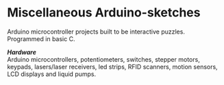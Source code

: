 # Miscellaneous Arduino-sketches
Arduino microcontroller projects built to be interactive puzzles. Programmed in basic C. 

***Hardware***   
Arduino microcontrollers, potentiometers, switches, stepper motors, keypads, lasers/laser receivers, led strips, RFID scanners, motion sensors, LCD displays and liquid pumps.
